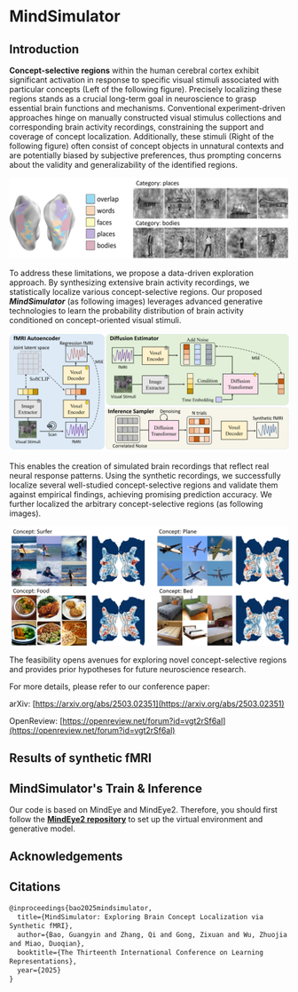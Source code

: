 # MindSimulator

## Introduction

**Concept-selective regions** within the human cerebral cortex exhibit significant activation in response to specific visual stimuli associated with particular concepts (Left of the following figure). Precisely localizing these regions stands as a crucial long-term goal in neuroscience to grasp essential brain functions and mechanisms. Conventional experiment-driven approaches hinge on manually constructed visual stimulus collections and corresponding brain activity recordings, constraining the support and coverage of concept localization. Additionally, these stimuli (Right of the following figure) often consist of concept objects in unnatural contexts and are potentially biased by subjective preferences, thus prompting concerns about the validity and generalizability of the identified regions. 

![Image has missed!](./Figs/Introduction.png)

To address these limitations, we propose a data-driven exploration approach. By synthesizing extensive brain activity recordings, we statistically localize various concept-selective regions. Our proposed **_MindSimulator_** (as following images) leverages advanced generative technologies to learn the probability distribution of brain activity conditioned on concept-oriented visual stimuli. 

![Image has missed!](./Figs/model.png)

This enables the creation of simulated brain recordings that reflect real neural response patterns. Using the synthetic recordings, we successfully localize several well-studied concept-selective regions and validate them against empirical findings, achieving promising prediction accuracy. We further localized the arbitrary concept-selective regions (as following images). 

![Image has missed!](./Figs/Localization.png)

The feasibility opens avenues for exploring novel concept-selective regions and provides prior hypotheses for future neuroscience research.

For more details, please refer to our conference paper:

arXiv: [https://arxiv.org/abs/2503.02351](https://arxiv.org/abs/2503.02351)

OpenReview: [https://openreview.net/forum?id=vgt2rSf6al](https://openreview.net/forum?id=vgt2rSf6al)


## Results of synthetic fMRI



## MindSimulator's Train & Inference

Our code is based on MindEye and MindEye2. Therefore, you should first follow the [**MindEye2 repository**](https://github.com/MedARC-AI/MindEyeV2) to set up the virtual environment and generative model.


## Acknowledgements


## Citations

```
@inproceedings{bao2025mindsimulator,
  title={MindSimulator: Exploring Brain Concept Localization via Synthetic fMRI},
  author={Bao, Guangyin and Zhang, Qi and Gong, Zixuan and Wu, Zhuojia and Miao, Duoqian},
  booktitle={The Thirteenth International Conference on Learning Representations},
  year={2025}
}
```

